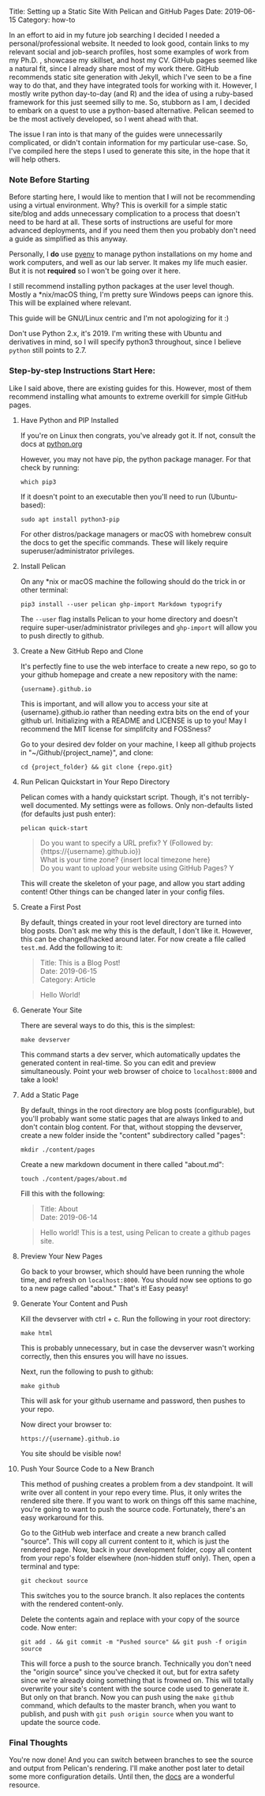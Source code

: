 Title: Setting up a Static Site With Pelican and GitHub Pages
Date: 2019-06-15
Category: how-to

In an effort to aid in my future job searching I decided I needed a
personal/professional website. It needed to look good, contain links to my
relevant social and job-search profiles, host some examples of work from my Ph.D.
, showcase my skillset, and host my CV. GitHub pages seemed like a natural fit,
since I already share most of my work there. GitHub recommends static site
generation with Jekyll, which I've seen to be a fine way to do that, and they
have integrated tools for working with it. However, I mostly write python
day-to-day (and R) and the idea of using a ruby-based framework for this just
seemed silly to me. So, stubborn as I am, I decided to embark on a quest to use a
python-based alternative. Pelican seemed to be the most actively developed, so I
went ahead with that.

The issue I ran into is that many of the guides were unnecessarily complicated, 
or didn't contain information for my particular use-case. So, I've compiled here
the steps I used to generate this site, in the hope that it will help others.

### Note Before Starting

Before starting here, I would like to mention that I will not be recommending
using a virtual environment. Why? This is overkill for a simple static site/blog
and adds unnecessary complication to a process that doesn't need to be hard at
all. These sorts of instructions are useful for more advanced deployments, and if
you need them then you probably don't need a guide as simplified as this anyway.

Personally, I **do** use [pyenv](https://github.com/pyenv/pyenv) to manage python
installations on my home and work computers, and well as our lab server. It makes
my life much easier. But it is not **required** so I won't be going over it here.

I still recommend installing python packages at the user level though. Mostly a
*nix/macOS thing, I'm pretty sure Windows peeps can ignore this. This will be
explained where relevant.

This guide will be GNU/Linux centric and I'm not apologizing for it :)

Don't use Python 2.x, it's 2019. I'm writing these with Ubuntu and derivatives in
mind, so I will specify python3 throughout, since I believe `python` still points
to 2.7.

### Step-by-step Instructions Start Here:

Like I said above, there are existing guides for this. However, most of them
recommend installing what amounts to extreme overkill for simple GitHub pages.

1. Have Python and PIP Installed

    If you're on Linux then congrats, you've already got it. If not, consult the
    docs at [python.org](https://www.python.org/)
    
    However, you may not have pip, the python package manager. For that check by
    running:
    
    ```
    which pip3
    ```
    
    If it doesn't point to an executable then you'll need to run (Ubuntu-based):
    
    ```
    sudo apt install python3-pip
    ```
    
    For other distros/package managers or macOS with homebrew consult the docs to
    get the specific commands. These will likely require superuser/administrator
    privileges.

2. Install Pelican

    On any *nix or macOS machine the following should do the trick in  or
    other terminal:

    ```
    pip3 install --user pelican ghp-import Markdown typogrify
    ```
    
    The `--user` flag installs Pelican to your home directory and doesn't require
    super-user/administrator privileges and `ghp-import` will allow you to push
    directly to github.
    
3. Create a New GitHub Repo and Clone

    It's perfectly fine to use the web interface to create a new repo, so go to
    your github homepage and create a new repository with the name:
    
    `{username}.github.io`
    
    This is important, and will allow you to access your site at
    {username}.github.io rather than needing extra bits on the end of your github
    url. Initializing with a README and LICENSE is up to you! May I recommend the
    MIT license for simplifcity and FOSSness?
    
    Go to your desired dev folder on your machine, I keep all github projects in
    "~/Github/{project_name}", and clone:
    
    ```
    cd {project_folder} && git clone {repo.git}
    ```
    
4. Run Pelican Quickstart in Your Repo Directory

    Pelican comes with a handy quickstart script. Though, it's not terribly-well
    documented. My settings were as follows. Only non-defaults listed (for 
    defaults just push enter):
    
    ```
    pelican quick-start
    ```
    
    > Do you want to specify a URL prefix? Y (Followed by: 
    {https://{username}.github.io})<br> 
    > What is your time zone? {insert local timezone here}<br>
    > Do you want to upload your website using GitHub Pages? Y
    
    This will create the skeleton of your page, and allow you start adding
    content! Other things can be changed later in your config files.
    
5. Create a First Post

    By default, things created in your root level directory are turned into blog
    posts. Don't ask me why this is the default, I don't like it. However, this
    can be changed/hacked around later. For now create a file called `test.md`.
    Add the following to it:
    
    > Title: This is a Blog Post!<br>
    > Date: 2019-06-15<br>
    > Category: Article

    > Hello World!
    
6. Generate Your Site

    There are several ways to do this, this is the simplest:
    
    ```
    make devserver
    ```
    
    This command starts a dev server, which automatically updates the generated
    content in real-time. So you can edit and preview simultaneously. Point your
    web browser of choice to `localhost:8000` and take a look!
    
7. Add a Static Page

    By default, things in the root directory are blog posts (configurable), but
    you'll probably want some static pages that are always linked to and don't
    contain blog content. For that, without stopping the devserver, create a
    new folder inside the "content" subdirectory called "pages":
    
    ```
    mkdir ./content/pages
    ```
    
    Create a new markdown document in there called "about.md":
    
    ```
    touch ./content/pages/about.md
    ```
    
    Fill this with the following:
    
    > Title: About<br>
    > Date: 2019-06-14

    > Hello world! This is a test, using Pelican to create a github pages site.
    
8. Preview Your New Pages

    Go back to your browser, which should have been running the whole time, and
    refresh on `localhost:8000`. You should now see options to go to a new page
    called "about." That's it! Easy peasy!
    
9. Generate Your Content and Push

    Kill the devserver with ctrl + c. Run the following in your root directory:
    
    ```
    make html
    ```
    
    This is probably unnecessary, but in case the devserver wasn't working
    correctly, then this ensures you will have no issues.
    
    Next, run the following to push to github:
    
    ```
    make github
    ```
    
    This will ask for your github username and password, then pushes to your
    repo.
    
    Now direct your browser to:
    
    ```
    https://{username}.github.io
    ```
    
    You site should be visible now!
    
10. Push Your Source Code to a New Branch

    This method of pushing creates a problem from a dev standpoint. It will write
    over all content in your repo every time. Plus, it only writes the rendered
    site there. If you want to work on things off this same machine, you're going
    to want to push the source code. Fortunately, there's an easy workaround for
    this.
    
    Go to the GitHub web interface and create a new branch called "source". This
    will copy all current content to it, which is just the rendered page. Now,
    back in your development folder, copy all content from your repo's folder
    elsewhere (non-hidden stuff only). Then, open a terminal and type:
    
    ```
    git checkout source
    ```
    
    This switches you to the source branch. It also replaces the contents with
    the rendered content-only.
    
    Delete the contents again and replace with your copy of the source code.
    Now enter:
    
    ```
    git add . && git commit -m "Pushed source" && git push -f origin source
    ```
    
    This will force a push to the source branch. Technically you don't need the
    "origin source" since you've checked it out, but for extra safety since we're
    already doing something that is frowned on. This will totally overwrite your
    site's content with the source code used to generate it. But only on that
    branch. Now you can push using the `make github` command, which defaults to
    the master branch, when you want to publish, and push with `git push origin
    source` when you want to update the source code.
    
### Final Thoughts

You're now done! And you can switch between branches to see the source and output
from Pelican's rendering. I'll make another post later to detail some more
configuration details. Until then, the [docs](https://docs.getpelican.com) are a
wonderful resource.
